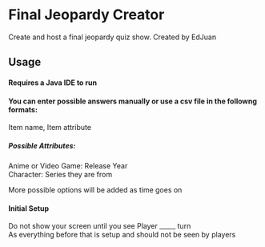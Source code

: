 # Final Jeopardy Creator
Create and host a final jeopardy quiz show.
Created by EdJuan
## Usage
#### Requires a Java IDE to run  
#### You can enter possible answers manually or use a csv file in the followng formats:  
Item name, Item attribute
##### Possible Attributes:
Anime or Video Game: Release Year  
Character: Series they are from  

More possible options will be added as time goes on  

#### Initial Setup
Do not show your screen until you see Player _____ turn  
As everything before that is setup and should not be seen by players
